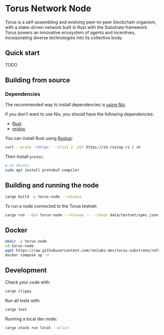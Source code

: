 # Torus Network Node

Torus is a self-assembling and evolving peer-to-peer blockchain organism, with a
stake-driven network built in Rust with the Substrate framework. Torus powers an
innovative ecosystem of agents and incentives, incorporating diverse
technologies into its collective body.

## Quick start

TODO

## Building from source

### Dependencies

The recommended way to install dependencies is [using Nix](docs/nix.md).

If you don't want to use Nix, you should have the following dependencies:

- [Rust](https://www.rust-lang.org/)
- [protoc](https://github.com/protocolbuffers/protobuf)

You can install Rust using [Rustup]:

```sh
curl --proto '=https' --tlsv1.2 -sSf https://sh.rustup.rs | sh
```

Then install `protoc`:

```sh
# on Ubuntu
sudo apt install protobuf-compiler
```

<!--
# on Arch
sudo pacman -S protobuf
# on macOS
brew install protobuf
-->

[Rustup]: https://rustup.rs/

## Building and running the node

```sh
cargo build -p torus-node --release
```

To run a node connected to the Torus testnet:

```sh
cargo run --bin torus-node --release -- --chain data/testnet/spec.json
```

## Docker

```sh
mkdir -p torus-node
cd torus-node
wget https://raw.githubusercontent.com/renlabs-dev/torus-substrate/refs/heads/main/docker-compose.yml -O docker-compose.yml
docker compose up -d
```

## Development

Check your code with:

```sh
cargo clippy
```

Run all tests with:

```sh
cargo test
```

Running a local dev node:

```sh
cargo xtask run local --alice
```
